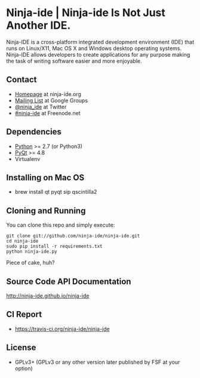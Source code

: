 # **Ninja-ide** | Ninja-ide Is Not Just Another IDE.

Ninja-IDE is a cross-platform integrated development environment (IDE) that runs
on Linux/X11, Mac OS X and Windows desktop operating systems. Ninja-IDE allows
developers to create applications for any purpose making the task of writing
software easier and more enjoyable.

## Contact

-   [Homepage](http://ninja-ide.org) at ninja-ide.org
-   [Mailing List](http://groups.google.com/group/ninja-ide/topics) at Google Groups
-   [@ninja\_ide](https://twitter.com/ninja_ide) at Twitter
-   [#ninja-ide](irc://freenode.net/ninja-ide) at Freenode.net

## Dependencies

-   [Python](http://python.org/) >= 2.7 (or Python3)
-   [PyQt](http://www.riverbankcomputing.com/software/pyqt/intro) >= 4.8
-   Virtualenv

## Installing on Mac OS
-   brew install qt pyqt sip qscintilla2

## Cloning and Running

You can clone this repo and simply execute:

    git clone git://github.com/ninja-ide/ninja-ide.git
    cd ninja-ide
    sudo pip install -r requirements.txt
    python ninja-ide.py

Piece of cake, huh?

## Source Code API Documentation

http://ninja-ide.github.io/ninja-ide

## CI Report

- https://travis-ci.org/ninja-ide/ninja-ide

## License

-   GPLv3+ (GPLv3 or any other version later published by FSF at your option)
